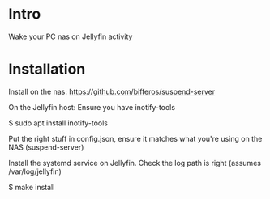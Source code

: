 Intro
=====

Wake your PC nas on Jellyfin activity

Installation
============

Install on the nas:
https://github.com/bifferos/suspend-server

On the Jellyfin host:
Ensure you have inotify-tools

$ sudo apt install inotify-tools

Put the right stuff in config.json, ensure it
matches what you're using on the NAS (suspend-server)

Install the systemd service on Jellyfin.
Check the log path is right (assumes /var/log/jellyfin)

$ make install

